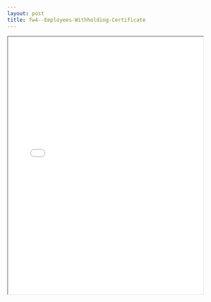 ```yaml
---
layout: post
title: fw4--Employees-Withholding-Certificate
---
```


<div class="pdf-container">
<iframe src="/ea//_pdf-2-md/fw4--Employees-Withholding-Certificate.pdf" height="600" width="90%" allowFullScreen="true"></iframe>
</div>

